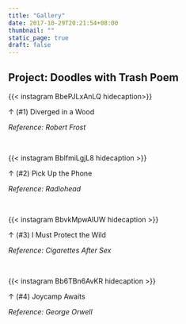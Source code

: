 ```yaml
---
title: "Gallery"
date: 2017-10-29T20:21:54+08:00
thumbnail: ""
static_page: true
draft: false
---
```

## Project: Doodles with Trash Poem

{{< instagram BbePJLxAnLQ hidecaption>}}

↑ (#1) Diverged in a Wood

*Reference: Robert Frost*

<br />

{{< instagram BblfmiLgjL8 hidecaption >}}

↑ (#2) Pick Up the Phone

*Reference: Radiohead*

<br />

{{< instagram BbvkMpwAIUW hidecaption >}}

↑ (#3) I Must Protect the Wild

*Reference: Cigarettes After Sex*

<br />

{{< instagram Bb6TBn6AvKR hidecaption >}}

↑ (#4) Joycamp Awaits

*Reference: George Orwell*